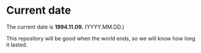 # Current date

The current date is **1994.11.09.** (YYYY.MM.DD.)

This repository will be good when the world ends, so we will know how long it lasted.